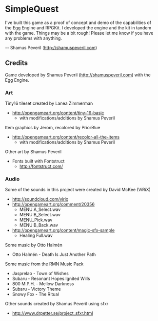 # SimpleQuest

I've built this game as a proof of concept and demo of the capabilities of the Egg Engine and RPGKit. I developed the engine and the kit in tandem with the game. Things may be a bit rough! Please let me know if you have any problems with anything.

-- Shamus Peveril (http://shamuspeveril.com)

## Credits

Game developed by Shamus Peveril (http://shamuspeveril.com) with the Egg Engine.

### Art

Tiny16 tileset created by Lanea Zimmerman

- http://opengameart.org/content/tiny-16-basic
    - with modifications/additions by Shamus Peveril

Item graphics by Jerom, recolored by PriorBlue

- http://opengameart.org/content/recolor-all-the-items
    - with modifications/additions by Shamus Peveril

Other art by Shamus Peveril

- Fonts built with Fontstruct
    - http://fontstruct.com/

### Audio

Some of the sounds in this project were created by David McKee (ViRiX)

- http://soundcloud.com/virix
- http://opengameart.org/comment/20356
    - MENU A_Select.wav
    - MENU B_Select.wav
    - MENU_Pick.wav
    - MENU B_Back.wav
- http://opengameart.org/content/magic-sfx-sample
    - Healing Full.wav

Some music by Otto Halmén

- Otto Halmén - Death Is Just Another Path

Some music from the RMN Music Pack

- Jasprelao - Town of Wishes
- Subaru - Resonant Hopes Ignited Wills
- 800 M.P.H. - Mellow Darkness
- Subaru - Victory Theme
- Snowy Fox - The Ritual

Other sounds created by Shamus Peveril using sfxr

- http://www.drpetter.se/project_sfxr.html
